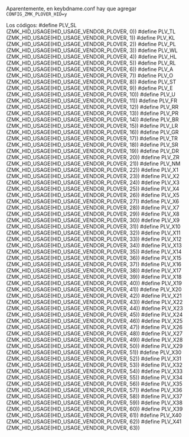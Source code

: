 Aparentemente, en keybdname.conf hay que agregar `CONFIG_ZMK_PLOVER_HID=y`

Los códigos:
#define PLV_SL (ZMK_HID_USAGE(HID_USAGE_VENDOR_PLOVER, 0))
#define PLV_TL (ZMK_HID_USAGE(HID_USAGE_VENDOR_PLOVER, 1))
#define PLV_KL (ZMK_HID_USAGE(HID_USAGE_VENDOR_PLOVER, 2))
#define PLV_PL (ZMK_HID_USAGE(HID_USAGE_VENDOR_PLOVER, 3))
#define PLV_WL (ZMK_HID_USAGE(HID_USAGE_VENDOR_PLOVER, 4))
#define PLV_HL (ZMK_HID_USAGE(HID_USAGE_VENDOR_PLOVER, 5))
#define PLV_RL (ZMK_HID_USAGE(HID_USAGE_VENDOR_PLOVER, 6))
#define PLV_A (ZMK_HID_USAGE(HID_USAGE_VENDOR_PLOVER, 7))
#define PLV_O (ZMK_HID_USAGE(HID_USAGE_VENDOR_PLOVER, 8))
#define PLV_ST (ZMK_HID_USAGE(HID_USAGE_VENDOR_PLOVER, 9))
#define PLV_E (ZMK_HID_USAGE(HID_USAGE_VENDOR_PLOVER, 10))
#define PLV_U (ZMK_HID_USAGE(HID_USAGE_VENDOR_PLOVER, 11))
#define PLV_FR (ZMK_HID_USAGE(HID_USAGE_VENDOR_PLOVER, 12))
#define PLV_RR (ZMK_HID_USAGE(HID_USAGE_VENDOR_PLOVER, 13))
#define PLV_PR (ZMK_HID_USAGE(HID_USAGE_VENDOR_PLOVER, 14))
#define PLV_BR (ZMK_HID_USAGE(HID_USAGE_VENDOR_PLOVER, 15))
#define PLV_LR (ZMK_HID_USAGE(HID_USAGE_VENDOR_PLOVER, 16))
#define PLV_GR (ZMK_HID_USAGE(HID_USAGE_VENDOR_PLOVER, 17))
#define PLV_TR (ZMK_HID_USAGE(HID_USAGE_VENDOR_PLOVER, 18))
#define PLV_SR (ZMK_HID_USAGE(HID_USAGE_VENDOR_PLOVER, 19))
#define PLV_DR (ZMK_HID_USAGE(HID_USAGE_VENDOR_PLOVER, 20))
#define PLV_ZR (ZMK_HID_USAGE(HID_USAGE_VENDOR_PLOVER, 21))
#define PLV_NM (ZMK_HID_USAGE(HID_USAGE_VENDOR_PLOVER, 22))
#define PLV_X1 (ZMK_HID_USAGE(HID_USAGE_VENDOR_PLOVER, 23))
#define PLV_X2 (ZMK_HID_USAGE(HID_USAGE_VENDOR_PLOVER, 24))
#define PLV_X3 (ZMK_HID_USAGE(HID_USAGE_VENDOR_PLOVER, 25))
#define PLV_X4 (ZMK_HID_USAGE(HID_USAGE_VENDOR_PLOVER, 26))
#define PLV_X5 (ZMK_HID_USAGE(HID_USAGE_VENDOR_PLOVER, 27))
#define PLV_X6 (ZMK_HID_USAGE(HID_USAGE_VENDOR_PLOVER, 28))
#define PLV_X7 (ZMK_HID_USAGE(HID_USAGE_VENDOR_PLOVER, 29))
#define PLV_X8 (ZMK_HID_USAGE(HID_USAGE_VENDOR_PLOVER, 30))
#define PLV_X9 (ZMK_HID_USAGE(HID_USAGE_VENDOR_PLOVER, 31))
#define PLV_X10 (ZMK_HID_USAGE(HID_USAGE_VENDOR_PLOVER, 32))
#define PLV_X11 (ZMK_HID_USAGE(HID_USAGE_VENDOR_PLOVER, 33))
#define PLV_X12 (ZMK_HID_USAGE(HID_USAGE_VENDOR_PLOVER, 34))
#define PLV_X13 (ZMK_HID_USAGE(HID_USAGE_VENDOR_PLOVER, 35))
#define PLV_X14 (ZMK_HID_USAGE(HID_USAGE_VENDOR_PLOVER, 36))
#define PLV_X15 (ZMK_HID_USAGE(HID_USAGE_VENDOR_PLOVER, 37))
#define PLV_X16 (ZMK_HID_USAGE(HID_USAGE_VENDOR_PLOVER, 38))
#define PLV_X17 (ZMK_HID_USAGE(HID_USAGE_VENDOR_PLOVER, 39))
#define PLV_X18 (ZMK_HID_USAGE(HID_USAGE_VENDOR_PLOVER, 40))
#define PLV_X19 (ZMK_HID_USAGE(HID_USAGE_VENDOR_PLOVER, 41))
#define PLV_X20 (ZMK_HID_USAGE(HID_USAGE_VENDOR_PLOVER, 42))
#define PLV_X21 (ZMK_HID_USAGE(HID_USAGE_VENDOR_PLOVER, 43))
#define PLV_X22 (ZMK_HID_USAGE(HID_USAGE_VENDOR_PLOVER, 44))
#define PLV_X23 (ZMK_HID_USAGE(HID_USAGE_VENDOR_PLOVER, 45))
#define PLV_X24 (ZMK_HID_USAGE(HID_USAGE_VENDOR_PLOVER, 46))
#define PLV_X25 (ZMK_HID_USAGE(HID_USAGE_VENDOR_PLOVER, 47))
#define PLV_X26 (ZMK_HID_USAGE(HID_USAGE_VENDOR_PLOVER, 48))
#define PLV_X27 (ZMK_HID_USAGE(HID_USAGE_VENDOR_PLOVER, 49))
#define PLV_X28 (ZMK_HID_USAGE(HID_USAGE_VENDOR_PLOVER, 50))
#define PLV_X29 (ZMK_HID_USAGE(HID_USAGE_VENDOR_PLOVER, 51))
#define PLV_X30 (ZMK_HID_USAGE(HID_USAGE_VENDOR_PLOVER, 52))
#define PLV_X31 (ZMK_HID_USAGE(HID_USAGE_VENDOR_PLOVER, 53))
#define PLV_X32 (ZMK_HID_USAGE(HID_USAGE_VENDOR_PLOVER, 54))
#define PLV_X33 (ZMK_HID_USAGE(HID_USAGE_VENDOR_PLOVER, 55))
#define PLV_X34 (ZMK_HID_USAGE(HID_USAGE_VENDOR_PLOVER, 56))
#define PLV_X35 (ZMK_HID_USAGE(HID_USAGE_VENDOR_PLOVER, 57))
#define PLV_X36 (ZMK_HID_USAGE(HID_USAGE_VENDOR_PLOVER, 58))
#define PLV_X37 (ZMK_HID_USAGE(HID_USAGE_VENDOR_PLOVER, 59))
#define PLV_X38 (ZMK_HID_USAGE(HID_USAGE_VENDOR_PLOVER, 60))
#define PLV_X39 (ZMK_HID_USAGE(HID_USAGE_VENDOR_PLOVER, 61))
#define PLV_X40 (ZMK_HID_USAGE(HID_USAGE_VENDOR_PLOVER, 62))
#define PLV_X41 (ZMK_HID_USAGE(HID_USAGE_VENDOR_PLOVER, 63))
